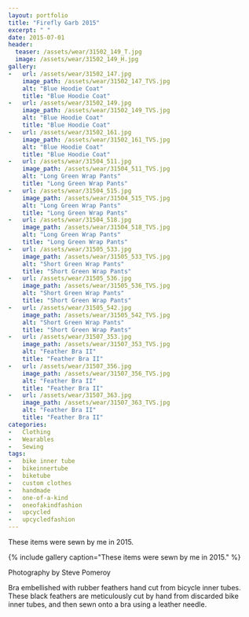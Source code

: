 ```yaml
---
layout: portfolio
title: "Firefly Garb 2015"
excerpt: " "
date: 2015-07-01
header:
  teaser: /assets/wear/31502_149_T.jpg
  image: /assets/wear/31502_149_H.jpg
gallery:
-   url: /assets/wear/31502_147.jpg
    image_path: /assets/wear/31502_147_TVS.jpg
    alt: "Blue Hoodie Coat"
    title: "Blue Hoodie Coat"
-   url: /assets/wear/31502_149.jpg
    image_path: /assets/wear/31502_149_TVS.jpg
    alt: "Blue Hoodie Coat"
    title: "Blue Hoodie Coat"
-   url: /assets/wear/31502_161.jpg
    image_path: /assets/wear/31502_161_TVS.jpg
    alt: "Blue Hoodie Coat"
    title: "Blue Hoodie Coat"
-   url: /assets/wear/31504_511.jpg
    image_path: /assets/wear/31504_511_TVS.jpg
    alt: "Long Green Wrap Pants"
    title: "Long Green Wrap Pants"
-   url: /assets/wear/31504_515.jpg
    image_path: /assets/wear/31504_515_TVS.jpg
    alt: "Long Green Wrap Pants"
    title: "Long Green Wrap Pants"
-   url: /assets/wear/31504_518.jpg
    image_path: /assets/wear/31504_518_TVS.jpg
    alt: "Long Green Wrap Pants"
    title: "Long Green Wrap Pants"
-   url: /assets/wear/31505_533.jpg
    image_path: /assets/wear/31505_533_TVS.jpg
    alt: "Short Green Wrap Pants"
    title: "Short Green Wrap Pants"
-   url: /assets/wear/31505_536.jpg
    image_path: /assets/wear/31505_536_TVS.jpg
    alt: "Short Green Wrap Pants"
    title: "Short Green Wrap Pants"
-   url: /assets/wear/31505_542.jpg
    image_path: /assets/wear/31505_542_TVS.jpg
    alt: "Short Green Wrap Pants"
    title: "Short Green Wrap Pants"
-   url: /assets/wear/31507_353.jpg
    image_path: /assets/wear/31507_353_TVS.jpg
    alt: "Feather Bra II"
    title: "Feather Bra II"
-   url: /assets/wear/31507_356.jpg
    image_path: /assets/wear/31507_356_TVS.jpg
    alt: "Feather Bra II"
    title: "Feather Bra II"
-   url: /assets/wear/31507_363.jpg
    image_path: /assets/wear/31507_363_TVS.jpg
    alt: "Feather Bra II"
    title: "Feather Bra II"
categories:
-   Clothing
-   Wearables
-   Sewing
tags:
-   bike inner tube
-   bikeinnertube
-   biketube
-   custom clothes
-   handmade
-   one-of-a-kind
-   oneofakindfashion
-   upcycled
-   upcycledfashion
---
```


These items were sewn by me in 2015.

{% include gallery caption="These items were sewn by me in 2015." %}

Photography by Steve Pomeroy <a class="social" href="https://twitter.com/xxv" target="_blank" rel="noopener noreferrer"><i class="fa fa-fw fa-twitter"></i></a>

Bra embellished with rubber feathers hand cut from bicycle inner tubes. These black feathers are meticulously cut by hand from discarded bike inner tubes, and then sewn onto a bra using a leather needle.

